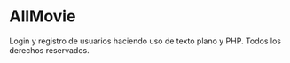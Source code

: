 # AllMovie
Login y registro de usuarios haciendo uso de texto plano y PHP.
Todos los derechos reservados. 
